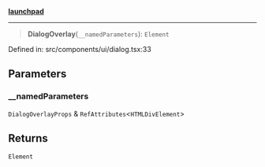 [**launchpad**](index.md)

***

> **DialogOverlay**(`__namedParameters`): `Element`

Defined in: src/components/ui/dialog.tsx:33

## Parameters

### \_\_namedParameters

`DialogOverlayProps` & `RefAttributes`\<`HTMLDivElement`\>

## Returns

`Element`
